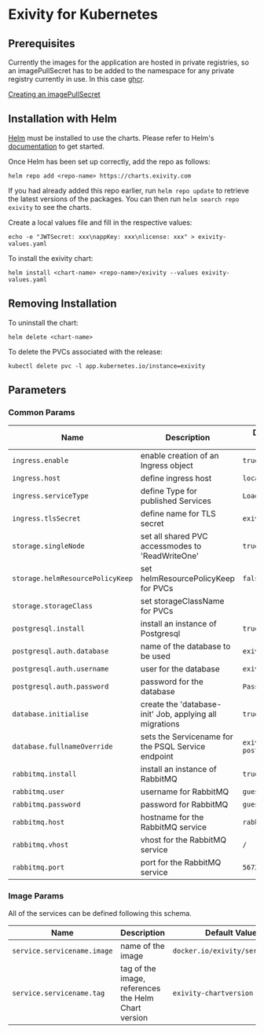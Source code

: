 # Exivity for Kubernetes

## Prerequisites

Currently the images for the application are hosted in private registries, so an
imagePullSecret has to be added to the namespace for any private registry
currently in use. In this case [ghcr](https://ghcr.io).

[Creating an imagePullSecret](https://kubernetes.io/docs/tasks/configure-pod-container/pull-image-private-registry/)

## Installation with Helm

[Helm](https://helm.sh) must be installed to use the charts. Please refer to
Helm's [documentation](https://helm.sh/docs) to get started.

Once Helm has been set up correctly, add the repo as follows:

    helm repo add <repo-name> https://charts.exivity.com

If you had already added this repo earlier, run `helm repo update` to retrieve
the latest versions of the packages. You can then run `helm search repo exivity`
to see the charts.

Create a local values file and fill in the respective values:

    echo -e "JWTSecret: xxx\nappKey: xxx\nlicense: xxx" > exivity-values.yaml

To install the exivity chart:

    helm install <chart-name> <repo-name>/exivity --values exivity-values.yaml

## Removing Installation

To uninstall the chart:

    helm delete <chart-name>

To delete the PVCs associated with the release:

    kubectl delete pvc -l app.kubernetes.io/instance=exivity

## Parameters

### Common Params

| Name                             | Description                                             | Default Value      |
|----------------------------------|---------------------------------------------------------|--------------------|
| `ingress.enable`                 | enable creation of an Ingress object                    | `true`             |
| `ingress.host`                   | define ingress host                                     | `localhost`        |
| `ingress.serviceType`            | define Type for published Services                      | `LoadBalancer`     |
| `ingress.tlsSecret`              | define name for TLS secret                              | `exivity-tls`      |
| `storage.singleNode`             | set all shared PVC accessmodes to 'ReadWriteOne'        | `true`             |
| `storage.helmResourcePolicyKeep` | set helmResourcePolicyKeep for PVCs                     | `false`            |
| `storage.storageClass`           | set storageClassName for PVCs                           |                    |
| `postgresql.install`             | install an instance of Postgresql                       | `true`             |
| `postgresql.auth.database`       | name of the database to be used                         | `exivity`          |
| `postgresql.auth.username`       | user for the database                                   | `exivity`          |
| `postgresql.auth.password`       | password for the database                               | `Password12!`      |
| `database.initialise`            | create the 'database-init' Job, applying all migrations | `true`             |
| `database.fullnameOverride`      | sets the Servicename for the PSQL Service endpoint      | `exivity-postgres` |
| `rabbitmq.install`               | install an instance of RabbitMQ                         | `true`             |
| `rabbitmq.user`                  | username for RabbitMQ                                   | `guest`            |
| `rabbitmq.password`              | password for RabbitMQ                                   | `guest`            |
| `rabbitmq.host`                  | hostname for the RabbitMQ service                       | `rabbit`           |
| `rabbitmq.vhost`                 | vhost for the RabbitMQ service                          | `/`                |
| `rabbitmq.port`                  | port for the RabbitMQ service                           | `5672`             |

### Image Params
All of the services can be defined following this schema.

| Name                        | Description                                         | Default Value                   |
|-----------------------------|-----------------------------------------------------|---------------------------------|
| `service.servicename.image` | name of the image                                   | `docker.io/exivity/servicename` |
| `service.servicename.tag`   | tag of the image, references the Helm Chart version | `exivity-chartversion`          |
